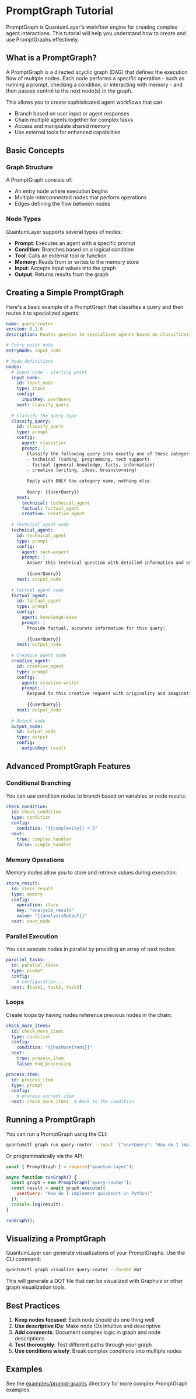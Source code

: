 # PromptGraph Tutorial

PromptGraph is QuantumLayer's workflow engine for creating complex agent interactions. This tutorial will help you understand how to create and use PromptGraphs effectively.

## What is a PromptGraph?

A PromptGraph is a directed acyclic graph (DAG) that defines the execution flow of multiple nodes. Each node performs a specific operation - such as running a prompt, checking a condition, or interacting with memory - and then passes control to the next node(s) in the graph.

This allows you to create sophisticated agent workflows that can:

- Branch based on user input or agent responses
- Chain multiple agents together for complex tasks
- Access and manipulate shared memory
- Use external tools for enhanced capabilities

## Basic Concepts

### Graph Structure

A PromptGraph consists of:

- An entry node where execution begins
- Multiple interconnected nodes that perform operations
- Edges defining the flow between nodes

### Node Types

QuantumLayer supports several types of nodes:

- **Prompt**: Executes an agent with a specific prompt
- **Condition**: Branches based on a logical condition
- **Tool**: Calls an external tool or function
- **Memory**: Reads from or writes to the memory store
- **Input**: Accepts input values into the graph
- **Output**: Returns results from the graph

## Creating a Simple PromptGraph

Here's a basic example of a PromptGraph that classifies a query and then routes it to specialized agents:

```yaml
name: query-router
version: 0.1.0
description: Routes queries to specialized agents based on classification

# Entry point node
entryNode: input_node

# Node definitions
nodes:
  # Input node - starting point
  input_node:
    id: input_node
    type: input
    config:
      inputKey: userQuery
    next: classify_query
  
  # Classify the query type
  classify_query:
    id: classify_query
    type: prompt
    config:
      agent: classifier
      prompt: |
        Classify the following query into exactly one of these categories:
        - technical (coding, programming, tech support)
        - factual (general knowledge, facts, information)
        - creative (writing, ideas, brainstorming)
        
        Reply with ONLY the category name, nothing else.
        
        Query: {{userQuery}}
    next:
      technical: technical_agent
      factual: factual_agent
      creative: creative_agent
  
  # Technical agent node
  technical_agent:
    id: technical_agent
    type: prompt
    config:
      agent: tech-expert
      prompt: |
        Answer this technical question with detailed information and examples:
        
        {{userQuery}}
    next: output_node
  
  # Factual agent node
  factual_agent:
    id: factual_agent
    type: prompt
    config:
      agent: knowledge-base
      prompt: |
        Provide factual, accurate information for this query:
        
        {{userQuery}}
    next: output_node
  
  # Creative agent node
  creative_agent:
    id: creative_agent
    type: prompt
    config:
      agent: creative-writer
      prompt: |
        Respond to this creative request with originality and imagination:
        
        {{userQuery}}
    next: output_node
  
  # Output node
  output_node:
    id: output_node
    type: output
    config:
      outputKey: result
```

## Advanced PromptGraph Features

### Conditional Branching

You can use condition nodes to branch based on variables or node results:

```yaml
check_condition:
  id: check_condition
  type: condition
  config:
    condition: "{{complexity}} > 5"
  next:
    true: complex_handler
    false: simple_handler
```

### Memory Operations

Memory nodes allow you to store and retrieve values during execution:

```yaml
store_result:
  id: store_result
  type: memory
  config:
    operation: store
    key: "analysis_result"
    value: "{{analysisOutput}}"
  next: next_node
```

### Parallel Execution

You can execute nodes in parallel by providing an array of next nodes:

```yaml
parallel_tasks:
  id: parallel_tasks
  type: prompt
  config:
    # configuration...
  next: [task1, task2, task3]
```

### Loops

Create loops by having nodes reference previous nodes in the chain:

```yaml
check_more_items:
  id: check_more_items
  type: condition
  config:
    condition: "{{hasMoreItems}}"
  next:
    true: process_item
    false: end_processing

process_item:
  id: process_item
  type: prompt
  config:
    # process current item
  next: check_more_items  # Back to the condition
```

## Running a PromptGraph

You can run a PromptGraph using the CLI:

```bash
quantumctl graph run query-router --input '{"userQuery": "How do I implement quicksort in Python?"}'
```

Or programmatically via the API:

```javascript
const { PromptGraph } = require('quantum-layer');

async function runGraph() {
  const graph = new PromptGraph('query-router');
  const result = await graph.execute({
    userQuery: "How do I implement quicksort in Python?"
  });
  console.log(result);
}

runGraph();
```

## Visualizing a PromptGraph

QuantumLayer can generate visualizations of your PromptGraphs. Use the CLI command:

```bash
quantumctl graph visualize query-router --format dot
```

This will generate a DOT file that can be visualized with Graphviz or other graph visualization tools.

## Best Practices

1. **Keep nodes focused**: Each node should do one thing well
2. **Use descriptive IDs**: Make node IDs intuitive and descriptive
3. **Add comments**: Document complex logic in graph and node descriptions
4. **Test thoroughly**: Test different paths through your graph
5. **Use conditions wisely**: Break complex conditions into multiple nodes

## Examples

See the [examples/prompt-graphs](../examples/prompt-graphs) directory for more complex PromptGraph examples.